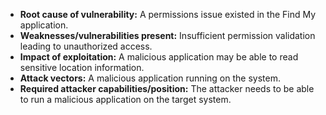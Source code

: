 - **Root cause of vulnerability:** A permissions issue existed in the Find My application.
- **Weaknesses/vulnerabilities present:**  Insufficient permission validation leading to unauthorized access.
- **Impact of exploitation:** A malicious application may be able to read sensitive location information.
- **Attack vectors:** A malicious application running on the system.
- **Required attacker capabilities/position:** The attacker needs to be able to run a malicious application on the target system.